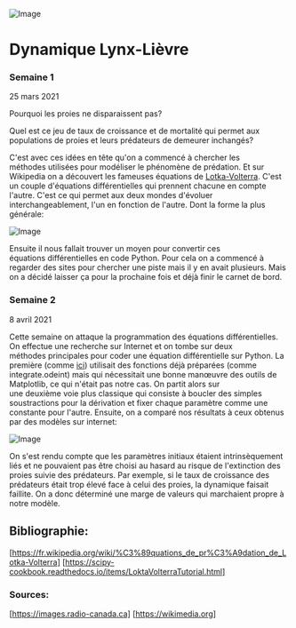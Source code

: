 ![Image](https://images.radio-canada.ca/q_auto,w_1250/v1/ici-info/16x9/yukon-lynx-lievre.jpg)

# Dynamique Lynx-Lièvre


### Semaine 1
25 mars 2021

Pourquoi les proies ne disparaissent pas?

Quel est ce jeu de taux de croissance et de mortalité qui permet aux populations de proies et leurs prédateurs de demeurer inchangés?

C'est avec ces idées en tête qu'on a commencé à chercher les méthodes utilisées pour modéliser le phénomène de prédation. Et sur Wikipedia on a découvert les fameuses équations de [Lotka-Volterra](https://fr.wikipedia.org/wiki/%C3%89quations_de_pr%C3%A9dation_de_Lotka-Volterra). C'est un couple d'équations différentielles qui prennent chacune en compte l'autre. C'est ce qui permet aux deux mondes d'évoluer interchangeablement, l'un en fonction de l'autre. Dont la forme la plus générale:

![Image](https://wikimedia.org/api/rest_v1/media/math/render/svg/022e443557bb93a3a04b3bac125daeddbeba5def)


Ensuite il nous fallait trouver un moyen pour convertir ces équations différentielles en code Python. Pour cela on a commencé à regarder des sites pour chercher une piste mais il y en avait plusieurs. Mais on a décidé laisser ça pour la prochaine fois et déjà finir le carnet de bord.


### Semaine 2
8 avril 2021

Cette semaine on attaque la programmation des équations différentielles. On effectue une recherche sur Internet et on tombe sur deux méthodes principales pour coder une équation différentielle sur Python. La première (comme [ici](https://scipy-cookbook.readthedocs.io/items/LoktaVolterraTutorial.html)) utilisait des fonctions déjà préparées (comme integrate.odeint) mais qui nécessitait une bonne manœuvre des outils de Matplotlib, ce qui n'était pas notre cas. On partit alors sur une deuxième voie plus classique qui consiste à boucler des simples soustractions pour la dérivation et fixer chaque paramètre comme une constante pour l'autre. Ensuite, on a comparé nos résultats à ceux obtenus par des modèles sur internet:

![Image](https://upload.wikimedia.org/wikipedia/commons/thumb/c/c9/Lotka-Volterra_orbits_02.svg/1280px-Lotka-Volterra_orbits_02.svg.png)


On s'est rendu compte que les paramètres initiaux étaient intrinsèquement liés et ne pouvaient pas être choisi au hasard au risque de l'extinction des proies suivie des prédateurs. Par exemple, si le taux de croissance des prédateurs était trop élevé face à celui des proies, la dynamique faisait faillite. On a donc déterminé une marge de valeurs qui marchaient propre à notre modèle.









## Bibliographie:
[https://fr.wikipedia.org/wiki/%C3%89quations_de_pr%C3%A9dation_de_Lotka-Volterra]
[https://scipy-cookbook.readthedocs.io/items/LoktaVolterraTutorial.html]

### Sources:
[https://images.radio-canada.ca]
[https://wikimedia.org]
